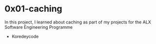 # 0x01-caching
In this project, I learned about caching as part of my projects for the ALX Software Engineering Programme
* Koredeycode
